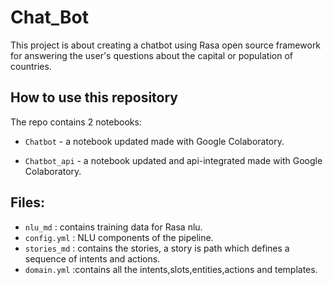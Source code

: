 # Chat_Bot
This project is about creating a chatbot using Rasa open source framework for answering the user's questions about the capital or population of countries. 

## How to use this repository

The repo contains 2 notebooks:

- `Chatbot` - a notebook updated made with Google Colaboratory.

- `Chatbot_api` - a notebook updated and api-integrated made with Google Colaboratory.

## Files:

- `nlu_md` : contains training data for Rasa nlu.
- `config.yml` : NLU components of the pipeline.
- `stories_md` : contains the stories, a story is path which defines a sequence of intents and actions.
- `domain.yml` :contains all the intents,slots,entities,actions and templates.

